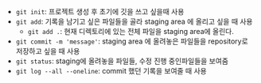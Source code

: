 - `git init`: 프로젝트 생성 후 초기에 깃을 쓰고 싶을때 사용
- `git add`: 기록을 남기고 싶은 파일들을 골라 staging area 에 올리고 싶을 때 사용
	- `git add .`: 현재 디렉토리에 있는 전체 파일을 staging area에 올린다.
- `git commit -m 'message'`: staging area 에 올려놓은 파일들을 repository로 저장하고 싶을 때 사용
- `git status`: staging에 올려놓을 파일들, 수정 진행 중인파일들을 보여줌 
- `git log --all --oneline`: commit 했던 기록을 보여줄 때 사용